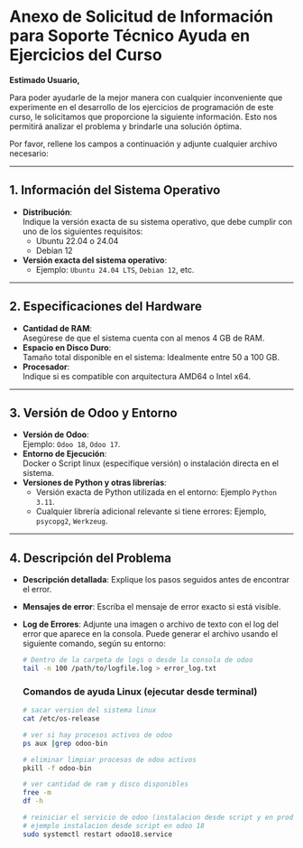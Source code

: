 # Anexo de Solicitud de Información para Soporte Técnico Ayuda en Ejercicios del Curso

**Estimado Usuario,**

Para poder ayudarle de la mejor manera con cualquier inconveniente que experimente en el desarrollo de los ejercicios de programación de este curso, le solicitamos que proporcione la siguiente información. Esto nos permitirá analizar el problema y brindarle una solución óptima.

Por favor, rellene los campos a continuación y adjunte cualquier archivo necesario:

---

## 1. Información del Sistema Operativo
- **Distribución**:  
  Indique la versión exacta de su sistema operativo, que debe cumplir con uno de los siguientes requisitos:
  - Ubuntu 22.04 o 24.04
  - Debian 12
- **Versión exacta del sistema operativo**:  
  - Ejemplo: `Ubuntu 24.04 LTS`, `Debian 12`, etc.

---

## 2. Especificaciones del Hardware
- **Cantidad de RAM**:  
  Asegúrese de que el sistema cuenta con al menos 4 GB de RAM.
- **Espacio en Disco Duro**:  
  Tamaño total disponible en el sistema: Idealmente entre 50 a 100 GB.
- **Procesador**:  
  Indique si es compatible con arquitectura AMD64 o Intel x64.

---

## 3. Versión de Odoo y Entorno
- **Versión de Odoo**:  
  Ejemplo: `Odoo 18`, `Odoo 17`.
- **Entorno de Ejecución**:  
  Docker o Script linux (especifique versión) o instalación directa en el sistema.
- **Versiones de Python y otras librerías**:
  - Versión exacta de Python utilizada en el entorno: Ejemplo `Python 3.11`.
  - Cualquier librería adicional relevante si tiene errores: Ejemplo, `psycopg2`, `Werkzeug`.

---

## 4. Descripción del Problema
- **Descripción detallada**: Explique los pasos seguidos antes de encontrar el error.
- **Mensajes de error**: Escriba el mensaje de error exacto si está visible.
- **Log de Errores**: Adjunte una imagen o archivo de texto con el log del error que aparece en la consola. Puede generar el archivo usando el siguiente comando, según su entorno:

  ```bash
  # Dentro de la carpeta de logs o desde la consola de odoo
  tail -n 100 /path/to/logfile.log > error_log.txt

  ```


  ### Comandos de ayuda Linux (ejecutar desde terminal)

    ```bash
  # sacar version del sistema linux
  cat /etc/os-release

  # ver si hay procesos activos de odoo
  ps aux |grep odoo-bin

  # eliminar limpiar procesos de odoo activos
  pkill -f odoo-bin
  
  # ver cantidad de ram y disco disponibles
  free -m
  df -h

  # reiniciar el servicio de odoo (instalacion desde script y en produccion)
  # ejemplo instalacion desde script en odoo 18
  sudo systemctl restart odoo18.service

  ```

